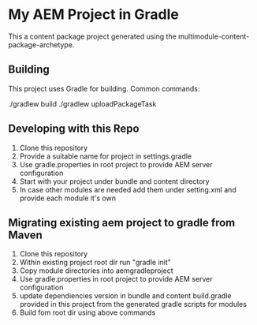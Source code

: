 My AEM Project in Gradle
========

This a content package project generated using the multimodule-content-package-archetype.

Building
--------

This project uses Gradle for building. Common commands:

./gradlew  build 
./gradlew uploadPackageTask



Developing with this Repo
--------

1. Clone this repository
2. Provide a suitable name for project in settings.gradle
3. Use gradle.properties in root project to provide AEM server configuration
4. Start with your project under bundle and content directory
5. In case other modules are needed add them under setting.xml and provide each module it's own 



Migrating existing aem project to gradle from Maven
--------

1. Clone this repository
2. Within existing project root dir run "gradle init"
3. Copy module directories into aemgradleproject
4. Use gradle.properties in root project to provide AEM server configuration
5. update dependiencies version in bundle and content build.gradle provided in this project from the generated gradle scripts for modules
6. Build fom root dir using above commands
